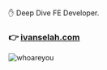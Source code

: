 ✋ Deep Dive FE Developer. 

### 👉 [ivanselah.com](https://ivanselah.com)     

![whoareyou](https://github.com/ivanselah/ivanselah/assets/78192018/1f5ffddd-ca85-4b2a-ab39-9e341abc592c)
